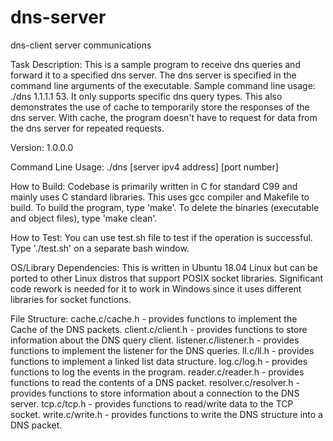 # dns-server
dns-client server communications 

Task Description:
This is a sample program to receive dns queries and forward it to a specified dns server.
The dns server is specified in the command line arguments of the executable. Sample 
command line usage: ./dns 1.1.1.1 53. It only supports specific dns query types. This also
demonstrates the use of cache to temporarily store the responses of the dns server. With
cache, the program doesn't have to request for data from the dns server for repeated requests.

Version: 1.0.0.0

Command Line Usage: ./dns [server ipv4 address] [port number]

How to Build:
Codebase is primarily written in C for standard C99 and mainly uses C standard libraries.
This uses gcc compiler and Makefile to build. To build the program, type 'make'. To delete 
the binaries (executable and object files), type 'make clean'. 

How to Test:
You can use test.sh file to test if the operation is successful. Type './test.sh' on a 
separate bash window. 

OS/Library Dependencies:
This is written in Ubuntu 18.04 Linux but can be ported to other Linux distros that support
POSIX socket libraries. Significant code rework is needed for it to work in Windows since it
uses different libraries for socket functions. 

File Structure:
cache.c/cache.h       - provides functions to implement the Cache of the DNS packets.
client.c/client.h     - provides functions to store information about the DNS query client.
listener.c/listener.h - provides functions to implement the listener for the DNS queries.
ll.c/ll.h             - provides functions to implement a linked list data structure.
log.c/log.h           - provides functions to log the events in the program.
reader.c/reader.h     - provides functions to read the contents of a DNS packet.
resolver.c/resolver.h - provides functions to store information about a connection to the
                        DNS server. 
tcp.c/tcp.h           - provides functions to read/write data to the TCP socket.
write.c/write.h       - provides functions to write the DNS structure into a DNS packet. 
